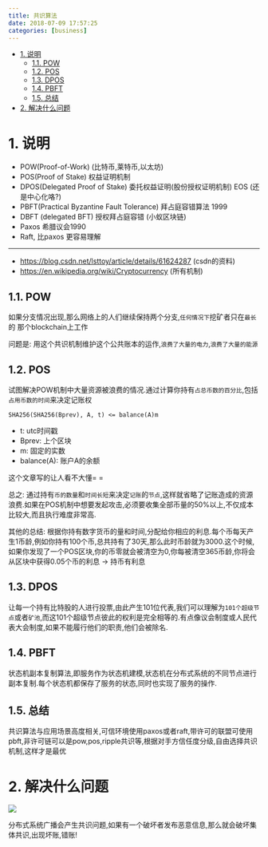 ```yaml
---
title: 共识算法
date: 2018-07-09 17:57:25
categories: [business]
---
```



<!-- TOC -->

- [1. 说明](#1-说明)
    - [1.1. POW](#11-pow)
    - [1.2. POS](#12-pos)
    - [1.3. DPOS](#13-dpos)
    - [1.4. PBFT](#14-pbft)
    - [1.5. 总结](#15-总结)
- [2. 解决什么问题](#2-解决什么问题)

<!-- /TOC -->


<a id="markdown-1-说明" name="1-说明"></a>
# 1. 说明

* POW(Proof-of-Work) (比特币,莱特币,以太坊)
* POS(Proof of Stake) 权益证明机制 
* DPOS(Delegated Proof of Stake) 委托权益证明(股份授权证明机制)    EOS  (还是中心化咯?) 
* PBFT(Practical Byzantine Fault Tolerance)  拜占庭容错算法 1999
* DBFT (delegated BFT) 授权拜占庭容错 (小蚁区块链)
* Paxos  希腊议会1990
* Raft, 比paxos 更容易理解

---
* https://blog.csdn.net/lsttoy/article/details/61624287 (csdn的资料)
* https://en.wikipedia.org/wiki/Cryptocurrency (所有机制)

<a id="markdown-11-pow" name="11-pow"></a>
## 1.1. POW

如果分支情况出现,那么网络上的人们继续保持两个分支,`任何情况下`挖矿者只在`最长`的
那个blockchain上工作

问题是: 用这个共识机制维护这个公共账本的运作,`浪费了大量的电力`,`浪费了大量的能源`


<a id="markdown-12-pos" name="12-pos"></a>
## 1.2. POS

试图解决POW机制中大量资源被浪费的情况.通过计算你持有`占总币数的百分比`,包括`占用币数的时间`来决定记账权

```
SHA256(SHA256(Bprev), A, t) <= balance(A)m
```


* t: utc时间戳
* Bprev: 上个区块
* m: 固定的实数
* balance(A): 账户A的余额

这个文章写的让人看不大懂= = 

总之: 通过持有`币的数量`和`时间长短`来决定`记账`的`节点`,这样就省略了记账造成的资源浪费.如果在POS机制中想要发起攻击,必须要收集全部币量的50%以上,不仅成本比较大,而且执行难度非常高.


其他的总结: 根据你持有数字货币的量和时间,分配给你相应的利息.每个币每天产生1币龄,例如你持有100个币,总共持有了30天,那么此时币龄就为3000.这个时候,如果你发现了一个POS区块,你的币零就会被清空为0,你每被清空365币龄,你将会从区块中获得0.05个币的利息 -> 持币有利息


<a id="markdown-13-dpos" name="13-dpos"></a>
## 1.3. DPOS

让每一个持有比特股的人进行投票,由此产生101位代表,我们可以理解为`101个超级节点`或者`矿池`,而这101个超级节点彼此的权利是完全相等的.有点像议会制度或人民代表大会制度,如果不能履行他们的职责,他们会被除名.

<a id="markdown-14-pbft" name="14-pbft"></a>
## 1.4. PBFT

状态机副本复制算法,即服务作为状态机建模,状态机在分布式系统的不同节点进行副本复制.每个状态机都保存了服务的状态,同时也实现了服务的操作.


<a id="markdown-15-总结" name="15-总结"></a>
## 1.5. 总结

共识算法与应用场景高度相关,可信环境使用paxos或者raft,带许可的联盟可使用pbft,非许可链可以是pow,pos,ripple共识等,根据对手方信任度分级,自由选择共识机制,这样才是最优


<a id="markdown-2-解决什么问题" name="2-解决什么问题"></a>
# 2. 解决什么问题

![](http://ouxarji35.bkt.clouddn.com/%E6%B7%B1%E5%BA%A6%E6%88%AA%E5%9B%BE_%E9%80%89%E6%8B%A9%E5%8C%BA%E5%9F%9F_20180709175527.png)

分布式系统广播会产生共识问题,如果有一个破坏者发布恶意信息,那么就会破坏集体共识,出现坏账,错账!

